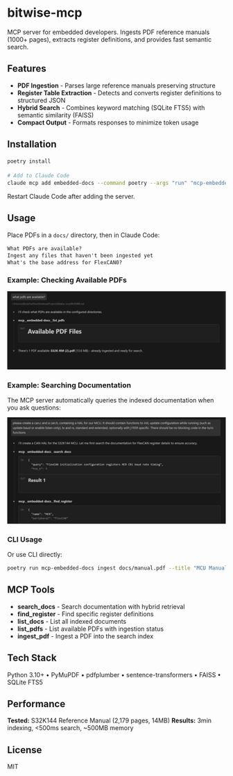 # bitwise-mcp

MCP server for embedded developers. Ingests PDF reference manuals (1000+ pages), extracts register definitions, and provides fast semantic search.

## Features

- **PDF Ingestion** - Parses large reference manuals preserving structure
- **Register Table Extraction** - Detects and converts register definitions to structured JSON
- **Hybrid Search** - Combines keyword matching (SQLite FTS5) with semantic similarity (FAISS)
- **Compact Output** - Formats responses to minimize token usage

## Installation

```bash
poetry install

# Add to Claude Code
claude mcp add embedded-docs --command poetry --args "run" "mcp-embedded-docs" "serve" --cwd "<path-to-this-repo>"
```

Restart Claude Code after adding the server.

## Usage

Place PDFs in a `docs/` directory, then in Claude Code:

```
What PDFs are available?
Ingest any files that haven't been ingested yet
What's the base address for FlexCAN0?
```

### Example: Checking Available PDFs

![Listing available PDFs](images/Screenshot%20(10).PNG)

### Example: Searching Documentation

The MCP server automatically queries the indexed documentation when you ask questions:

![Documentation search in action](images/Screenshot%20(11).PNG)

### CLI Usage

Or use CLI directly:

```bash
poetry run mcp-embedded-docs ingest docs/manual.pdf --title "MCU Manual"
```

## MCP Tools

- **search_docs** - Search documentation with hybrid retrieval
- **find_register** - Find specific register definitions
- **list_docs** - List all indexed documents
- **list_pdfs** - List available PDFs with ingestion status
- **ingest_pdf** - Ingest a PDF into the search index

## Tech Stack

Python 3.10+ • PyMuPDF • pdfplumber • sentence-transformers • FAISS • SQLite FTS5

## Performance

**Tested:** S32K144 Reference Manual (2,179 pages, 14MB)
**Results:** 3min indexing, <500ms search, ~500MB memory

## License

MIT
